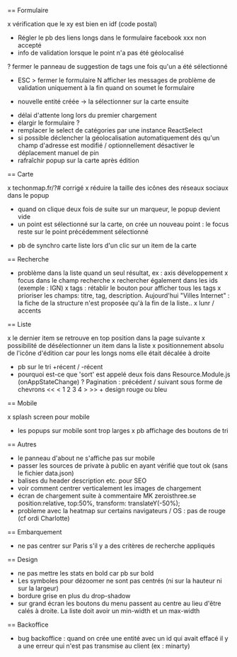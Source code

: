 == Formulaire

x vérification que le xy est bien en idf (code postal)
- Régler le pb des liens longs dans le formulaire facebook xxx non accepté
- info de validation lorsque le point n'a pas été géolocalisé

? fermer le panneau de suggestion de tags une fois qu'un a été sélectionné
- ESC > fermer le formulaire 
N afficher les messages de problème de validation uniquement à la fin quand on soumet le formulaire
* nouvelle entité créée -> la sélectionner sur la carte ensuite
- délai d'attente long lors du premier chargement
- élargir le formulaire ?
- remplacer le select de catégories par une instance ReactSelect
- si possible déclencher la géolocalisation automatiquement dés qu'un champ d'adresse est modifié / optionnellement désactiver le déplacement manuel de pin
- rafraîchir popup sur la carte après édition

== Carte

x techonmap.fr/?# corrigé
x réduire la taille des icônes des réseaux sociaux dans le popup
* quand on clique deux fois de suite sur un marqueur, le popup devient vide
* un point est sélectionné sur la carte, on crée un nouveau point : le focus reste sur le point précédemment sélectionné
- pb de synchro carte liste lors d'un clic sur un item de la carte

== Recherche

- problème dans la liste quand un seul résultat, ex : axis développement
x focus dans le champ recherche
x rechercher également dans les ids (exemple : IGN)
x tags : rétablir le bouton pour afficher tous les tags
x prioriser les champs: titre, tag, description. Aujourd'hui "Villes Internet" : la fiche de la structure n'est proposée qu'à la fin de la liste..
x lunr / accents

== Liste

x le dernier item se retrouve en top position dans la page suivante
x possibilité de désélectionner un item dans la liste
x positionnement absolu de l'icône d'édition car pour les longs noms elle était décalée à droite
- pb sur le tri +récent / -récent
- pourquoi est-ce que 'sort' est appelé deux fois dans Resource.Module.js (onAppStateChange)
? Pagination : précédent / suivant sous forme de chevrons << < 1 2 3 4 > >> + design rouge ou bleu

== Mobile

x splash screen pour mobile
- les popups sur mobile sont trop larges
x pb affichage des boutons de tri 

== Autres

- le panneau d'about ne s'affiche pas sur mobile
- passer les sources de private à public en ayant vérifié que tout ok (sans le fichier data.json)
- balises du header description etc. pour SEO
- voir comment centrer verticalement les images de chargement
- écran de chargement suite à commentaire MK zeroisthree.se position:relative, top:50%, transform: translateY(-50%);
- probleme avec la heatmap sur certains navigateurs / OS : pas de rouge (cf ordi Charlotte)

== Embarquement

- ne pas centrer sur Paris s'il y a des critères de recherche appliqués

== Design

- ne pas mettre les stats en bold car pb sur bold
- Les symboles pour dézoomer ne sont pas centrés (ni sur la hauteur ni sur la largeur)
- bordure grise en plus du drop-shadow
- sur grand écran les boutons du menu passent au centre au lieu d'être calés à droite. La liste doit avoir un min-width et un max-width

== Backoffice

- bug backoffice : quand on crée une entité avec un id qui avait effacé il y a une erreur qui n'est pas transmise au client (ex : minarty)

